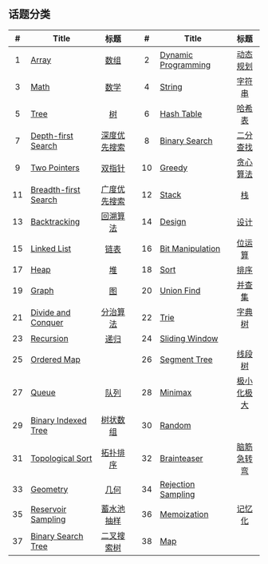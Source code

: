 <!--|This file generated by command(leetcode tag); DO NOT EDIT.            |-->
<!--+----------------------------------------------------------------------+-->
<!--|@author    Openset <openset.wang@gmail.com>                           |-->
<!--|@link      https://github.com/openset                                 |-->
<!--|@home      https://github.com/openset/leetcode                        |-->
<!--+----------------------------------------------------------------------+-->

## 话题分类

| # | Title | 标题 | | # | Title | 标题 |
| :-: | - | :-: | - | :-: | - | :-: |
| 1 | [Array](https://github.com/openset/leetcode/tree/master/tag/array/README.md) | [数组](https://github.com/openset/leetcode/tree/master/tag/array/README.md) | | 2 | [Dynamic Programming](https://github.com/openset/leetcode/tree/master/tag/dynamic-programming/README.md) | [动态规划](https://github.com/openset/leetcode/tree/master/tag/dynamic-programming/README.md) | 
| 3 | [Math](https://github.com/openset/leetcode/tree/master/tag/math/README.md) | [数学](https://github.com/openset/leetcode/tree/master/tag/math/README.md) | | 4 | [String](https://github.com/openset/leetcode/tree/master/tag/string/README.md) | [字符串](https://github.com/openset/leetcode/tree/master/tag/string/README.md) | 
| 5 | [Tree](https://github.com/openset/leetcode/tree/master/tag/tree/README.md) | [树](https://github.com/openset/leetcode/tree/master/tag/tree/README.md) | | 6 | [Hash Table](https://github.com/openset/leetcode/tree/master/tag/hash-table/README.md) | [哈希表](https://github.com/openset/leetcode/tree/master/tag/hash-table/README.md) | 
| 7 | [Depth-first Search](https://github.com/openset/leetcode/tree/master/tag/depth-first-search/README.md) | [深度优先搜索](https://github.com/openset/leetcode/tree/master/tag/depth-first-search/README.md) | | 8 | [Binary Search](https://github.com/openset/leetcode/tree/master/tag/binary-search/README.md) | [二分查找](https://github.com/openset/leetcode/tree/master/tag/binary-search/README.md) | 
| 9 | [Two Pointers](https://github.com/openset/leetcode/tree/master/tag/two-pointers/README.md) | [双指针](https://github.com/openset/leetcode/tree/master/tag/two-pointers/README.md) | | 10 | [Greedy](https://github.com/openset/leetcode/tree/master/tag/greedy/README.md) | [贪心算法](https://github.com/openset/leetcode/tree/master/tag/greedy/README.md) | 
| 11 | [Breadth-first Search](https://github.com/openset/leetcode/tree/master/tag/breadth-first-search/README.md) | [广度优先搜索](https://github.com/openset/leetcode/tree/master/tag/breadth-first-search/README.md) | | 12 | [Stack](https://github.com/openset/leetcode/tree/master/tag/stack/README.md) | [栈](https://github.com/openset/leetcode/tree/master/tag/stack/README.md) | 
| 13 | [Backtracking](https://github.com/openset/leetcode/tree/master/tag/backtracking/README.md) | [回溯算法](https://github.com/openset/leetcode/tree/master/tag/backtracking/README.md) | | 14 | [Design](https://github.com/openset/leetcode/tree/master/tag/design/README.md) | [设计](https://github.com/openset/leetcode/tree/master/tag/design/README.md) | 
| 15 | [Linked List](https://github.com/openset/leetcode/tree/master/tag/linked-list/README.md) | [链表](https://github.com/openset/leetcode/tree/master/tag/linked-list/README.md) | | 16 | [Bit Manipulation](https://github.com/openset/leetcode/tree/master/tag/bit-manipulation/README.md) | [位运算](https://github.com/openset/leetcode/tree/master/tag/bit-manipulation/README.md) | 
| 17 | [Heap](https://github.com/openset/leetcode/tree/master/tag/heap/README.md) | [堆](https://github.com/openset/leetcode/tree/master/tag/heap/README.md) | | 18 | [Sort](https://github.com/openset/leetcode/tree/master/tag/sort/README.md) | [排序](https://github.com/openset/leetcode/tree/master/tag/sort/README.md) | 
| 19 | [Graph](https://github.com/openset/leetcode/tree/master/tag/graph/README.md) | [图](https://github.com/openset/leetcode/tree/master/tag/graph/README.md) | | 20 | [Union Find](https://github.com/openset/leetcode/tree/master/tag/union-find/README.md) | [并查集](https://github.com/openset/leetcode/tree/master/tag/union-find/README.md) | 
| 21 | [Divide and Conquer](https://github.com/openset/leetcode/tree/master/tag/divide-and-conquer/README.md) | [分治算法](https://github.com/openset/leetcode/tree/master/tag/divide-and-conquer/README.md) | | 22 | [Trie](https://github.com/openset/leetcode/tree/master/tag/trie/README.md) | [字典树](https://github.com/openset/leetcode/tree/master/tag/trie/README.md) | 
| 23 | [Recursion](https://github.com/openset/leetcode/tree/master/tag/recursion/README.md) | [递归](https://github.com/openset/leetcode/tree/master/tag/recursion/README.md) | | 24 | [Sliding Window](https://github.com/openset/leetcode/tree/master/tag/sliding-window/README.md) | [](https://github.com/openset/leetcode/tree/master/tag/sliding-window/README.md) | 
| 25 | [Ordered Map](https://github.com/openset/leetcode/tree/master/tag/ordered-map/README.md) | [](https://github.com/openset/leetcode/tree/master/tag/ordered-map/README.md) | | 26 | [Segment Tree](https://github.com/openset/leetcode/tree/master/tag/segment-tree/README.md) | [线段树](https://github.com/openset/leetcode/tree/master/tag/segment-tree/README.md) | 
| 27 | [Queue](https://github.com/openset/leetcode/tree/master/tag/queue/README.md) | [队列](https://github.com/openset/leetcode/tree/master/tag/queue/README.md) | | 28 | [Minimax](https://github.com/openset/leetcode/tree/master/tag/minimax/README.md) | [极小化极大](https://github.com/openset/leetcode/tree/master/tag/minimax/README.md) | 
| 29 | [Binary Indexed Tree](https://github.com/openset/leetcode/tree/master/tag/binary-indexed-tree/README.md) | [树状数组](https://github.com/openset/leetcode/tree/master/tag/binary-indexed-tree/README.md) | | 30 | [Random](https://github.com/openset/leetcode/tree/master/tag/random/README.md) | [](https://github.com/openset/leetcode/tree/master/tag/random/README.md) | 
| 31 | [Topological Sort](https://github.com/openset/leetcode/tree/master/tag/topological-sort/README.md) | [拓扑排序](https://github.com/openset/leetcode/tree/master/tag/topological-sort/README.md) | | 32 | [Brainteaser](https://github.com/openset/leetcode/tree/master/tag/brainteaser/README.md) | [脑筋急转弯](https://github.com/openset/leetcode/tree/master/tag/brainteaser/README.md) | 
| 33 | [Geometry](https://github.com/openset/leetcode/tree/master/tag/geometry/README.md) | [几何](https://github.com/openset/leetcode/tree/master/tag/geometry/README.md) | | 34 | [Rejection Sampling](https://github.com/openset/leetcode/tree/master/tag/rejection-sampling/README.md) | [](https://github.com/openset/leetcode/tree/master/tag/rejection-sampling/README.md) | 
| 35 | [Reservoir Sampling](https://github.com/openset/leetcode/tree/master/tag/reservoir-sampling/README.md) | [蓄水池抽样](https://github.com/openset/leetcode/tree/master/tag/reservoir-sampling/README.md) | | 36 | [Memoization](https://github.com/openset/leetcode/tree/master/tag/memoization/README.md) | [记忆化](https://github.com/openset/leetcode/tree/master/tag/memoization/README.md) | 
| 37 | [Binary Search Tree](https://github.com/openset/leetcode/tree/master/tag/binary-search-tree/README.md) | [二叉搜索树](https://github.com/openset/leetcode/tree/master/tag/binary-search-tree/README.md) | | 38 | [Map](https://github.com/openset/leetcode/tree/master/tag/map/README.md) | [](https://github.com/openset/leetcode/tree/master/tag/map/README.md) | 

